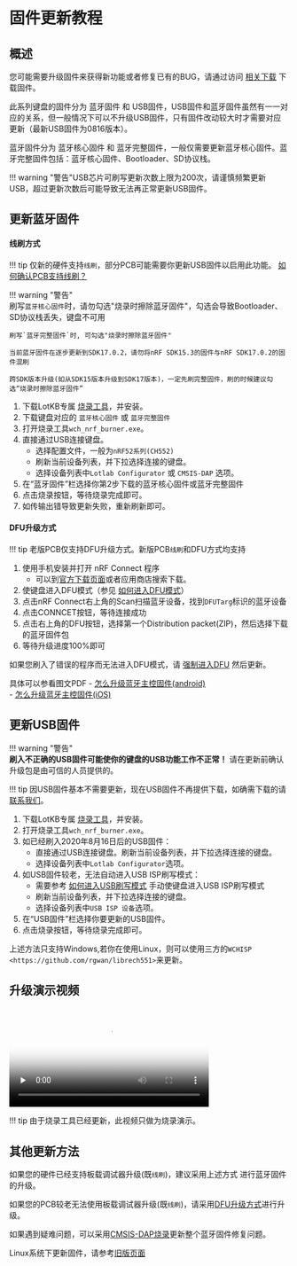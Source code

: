 
固件更新教程
=====================

概述
---------------

您可能需要升级固件来获得新功能或者修复已有的BUG，请通过访问 [相关下载](down/download.md) 下载固件。

此系列键盘的固件分为 蓝牙固件 和 USB固件，USB固件和蓝牙固件虽然有一一对应的关系，但一般情况下可以不升级USB固件，只有固件改动较大时才需要对应更新（最新USB固件为0816版本）。

蓝牙固件分为 蓝牙核心固件 和 蓝牙完整固件，一般仅需要更新蓝牙核心固件。蓝牙完整固件包括：蓝牙核心固件、Bootloader、SD协议栈。

!!! warning "警告"USB芯片可刷写更新次数上限为200次，请谨慎频繁更新USB，超过更新次数后可能导致无法再正常更新USB固件。

更新蓝牙固件
---------------

#### 线刷方式

!!! tip
    仅新的硬件支持`线刷`，部分PCB可能需要你更新USB固件以启用此功能。 [如何确认PCB支持线刷？](faq.md#如何确认PCB支持线刷)

    
!!! warning "警告"     
    刷写`蓝牙核心固件`时，请勿勾选"烧录时擦除蓝牙固件"，勾选会导致Bootloader、SD协议栈丢失，键盘不可用
    
    刷写`蓝牙完整固件`时, 可勾选"烧录时擦除蓝牙固件"
    
    当前蓝牙固件在逐步更新到SDK17.0.2，请勿将nRF SDK15.3的固件与nRF SDK17.0.2的固件混刷
    
    跨SDK版本升级(如从SDK15版本升级到SDK17版本)，一定先刷完整固件，刷的时候建议勾选“烧录时擦除蓝牙固件”

1. 下载LotKB专属 [烧录工具](http://glab.online/down/wch_nrf_burner_setup_1.2.1.1.exe)，并安装。
2. 下载键盘对应的 `蓝牙核心固件` 或 `蓝牙完整固件` 
3. 打开烧录工具`wch_nrf_burner.exe`。
4. 直接通过USB连接键盘。
   - 选择配置文件，一般为`nRF52系列(CH552)`
   - 刷新当前设备列表，并下拉选择连接的键盘。
   - 选择设备列表中`Lotlab Configurator` 或 `CMSIS-DAP` 选项。
5. 在“蓝牙固件”栏选择你第2步下载的蓝牙核心固件或蓝牙完整固件
6. 点击烧录按钮，等待烧录完成即可。
7. 如传输出错导致更新失败，重新刷新即可。


#### DFU升级方式

!!! tip
    老版PCB仅支持DFU升级方式。新版PCB`线刷`和DFU方式均支持

1. 使用手机安装并打开 nRF Connect 程序
   - 可以到[官方下载页面](https://www.nordicsemi.com/Software-and-tools/Development-Tools/nRF-Connect-for-mobile)或者应用商店搜索下载。
2. 使键盘进入DFU模式（参见 [如何进入DFU模式](faq.md#如何进入DFU模式)）
3. 点击nRF Connect右上角的Scan扫描蓝牙设备，找到`DFUTarg`标识的蓝牙设备
4. 点击CONNCET按钮，等待连接成功
4. 点击右上角的DFU按钮，选择第一个Distribution packet(ZIP)，然后选择下载的蓝牙固件包
5. 等待升级进度100%即可

如果您刷入了错误的程序而无法进入DFU模式，请 [强制进入DFU](faq.md#如何进入DFU模式) 然后更新。

具体可以参看图文PDF
    - [怎么升级蓝牙主控固件(android)](pdf/怎么升级蓝牙主控固件-android–GT系列蓝牙双模键盘官网.pdf)  
    - [怎么升级蓝牙主控固件(iOS)](pdf/怎么升级蓝牙主控固件-iOS–GT系列蓝牙双模键盘官网.pdf)


更新USB固件
-----------

!!! warning "警告"     
    **刷入不正确的USB固件可能使你的键盘的USB功能工作不正常！** 请在更新前确认升级包是由可信的人员提供的。

!!! tip
    因USB固件基本不需要更新，现在USB固件不再提供下载，如确需下载的请[联系我们](index.md#联系我们)。
   
1. 下载LotKB专属 [烧录工具](http://glab.online/down/wch_nrf_burner_setup.exe)，并安装。
2. 打开烧录工具`wch_nrf_burner.exe`。
3. 如已经刷入2020年8月16日后的USB固件：
   - 直接通过USB连接键盘。刷新当前设备列表，并下拉选择连接的键盘。
   - 选择设备列表中`Lotlab Configurator`选项。
4. 如USB固件较老，无法自动进入USB ISP刷写模式：
   - 需要参考 [如何进入USB刷写模式](faq.md#如何进入USB刷写模式) 手动使键盘进入USB ISP刷写模式
   - 刷新当前设备列表，并下拉选择连接的键盘。
   - 选择设备列表中`USB ISP 设备`选项。
4. 在“USB固件”栏选择你要更新的USB固件。
5. 点击烧录按钮，等待烧录完成即可。

上述方法只支持Windows,若你在使用Linux，则可以使用三方的`WCHISP <https://github.com/rgwan/librech551>`来更新。

升级演示视频
----------

<video id="video" width="360px" height="auto" controls="controls" preload="none" poster="http://glab.online/wp-content/uploads/2019/10/favicon.png">
  <source id="1" src="http://glab.online/down/wch_nrf_burner.mp4" type="video/mp4">
  <source id="2" src="https://glab.online/wp-content/uploads/2020/01/DFU升级演示.mp4" type="video/mp4">
  您的浏览器不支持播放此视频
</video>

!!! tip
    由于烧录工具已经更新，此视频只做为烧录演示。

其他更新方法
-------------

如果您的硬件已经支持板载调试器升级(既`线刷`)，建议采用上述方式 进行蓝牙固件的升级。

如果您的PCB较老无法使用板载调试器升级(既`线刷`)，请采用[DFU升级方式](upgrade2.md#使用_DFU_模式更新蓝牙固件)进行升级。

如果遇到疑难问题，可以采用[CMSIS-DAP烧录](upgrade2.md#使用板载调试器强制更新蓝牙完整固件)更新整个蓝牙固件修复问题。

Linux系统下更新固件，请参考[旧版页面](upgrade2.md)